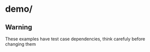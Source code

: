 # demo/

## Warning
These examples have test case dependencies, think carefuly before changing them

